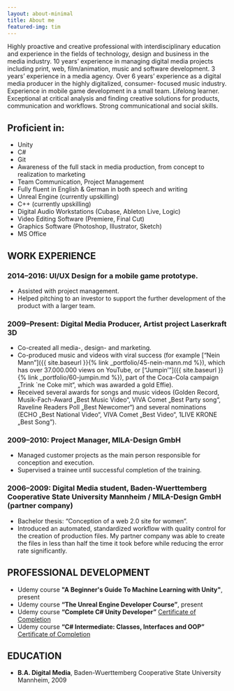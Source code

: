 ```yaml
---
layout: about-minimal
title: About me
featured-img: tim
---
```


Highly proactive and creative professional with interdisciplinary education and experience in the fields of technology, design and business in the media industry. 10 years’ experience in managing digital media projects including print, web, film/animation, music and software development. 3 years’ experience in a media agency. Over 6 years’ experience as a digital media producer in the highly digitalized, consumer- focused music industry. Experience in mobile game development in a small team. Lifelong learner. Exceptional at critical analysis and finding creative solutions for products, communication and workflows. Strong communicational and social skills.

## Proficient in:
- Unity
- C#
- Git
- Awareness of the full stack in media production, from concept to realization to marketing
- Team Communication, Project Management
- Fully fluent in English & German in both speech and writing
- Unreal Engine (currently upskilling) 
- C++ (currently upskilling)
- Digital Audio Workstations (Cubase, Ableton Live, Logic)
- Video Editing Software (Premiere, Final Cut)
- Graphics Software (Photoshop, Illustrator, Sketch)
- MS Office

## WORK EXPERIENCE
### 2014–2016: UI/UX Design for a mobile game prototype.
- Assisted with project management.
- Helped pitching to an investor to support the further development of the product with a larger team. 

### 2009–Present: **Digital Media Producer**, Artist project Laserkraft 3D
- Co-created all media-, design- and marketing.
- Co-produced music and videos with viral success (for example [“Nein Mann”]({{ site.baseurl }}{% link _portfolio/45-nein-mann.md %}), which has over 37.000.000 views on YouTube, or [“Jumpin’”]({{ site.baseurl }}{% link _portfolio/60-jumpin.md %}), part of the Coca-Cola campaign „Trink `ne Coke mit“, which was awarded a gold Effie).
- Received several awards for songs and music videos (Golden Record, Musik-Fach-Award „Best Music Video“, VIVA Comet „Best Party song“, Raveline Readers Poll „Best Newcomer“) and several nominations (ECHO „Best National Video“, VIVA Comet „Best Video“, 1LIVE KRONE „Best Song”).

### 2009–2010: **Project Manager**, MILA-Design GmbH
- Managed customer projects as the main person responsible for conception and execution.
- Supervised a trainee until successful completion of the training.

### 2006–2009: **Digital Media student**, Baden-Wuerttemberg Cooperative State University Mannheim / MILA-Design GmbH (partner company)
- Bachelor thesis: “Conception of a web 2.0 site for women”.
- Introduced an automated, standardized workflow with quality control for the creation of production files. My partner company was able to create the files in less than half the time it took before while reducing the error rate significantly.

## PROFESSIONAL DEVELOPMENT
- Udemy course **"A Beginner's Guide To Machine Learning with Unity"**, present
- Udemy course **“The Unreal Engine Developer Course”**, present
- Udemy course **“Complete C# Unity Developer”** [Certificate of Completion](https://www.udemy.com/certificate/UC-ZBJAK2VK/)
- Udemy course **“C# Intermediate: Classes, Interfaces and OOP”** [Certificate of Completion](https://www.udemy.com/certificate/UC-6F21RWL9/)

## EDUCATION
- **B.A. Digital Media**, Baden-Wuerttemberg Cooperative State University Mannheim, 2009